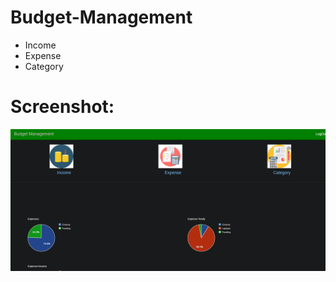# Budget-Management
- Income
- Expense
- Category

# Screenshot:
![image](https://github.com/pdlanil/Budget-Management/blob/master/static/img/Screenshot.png)
